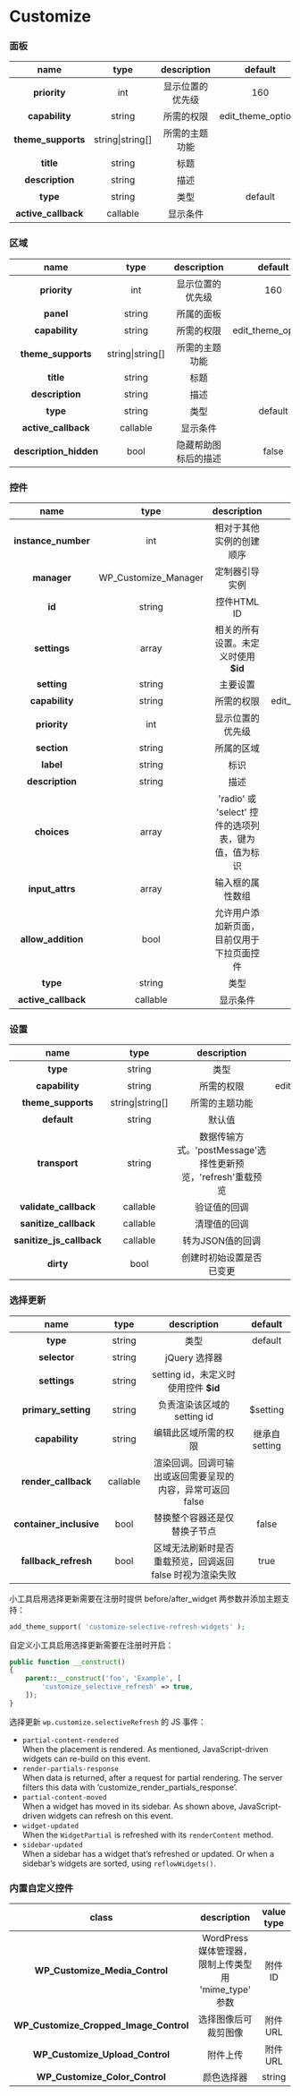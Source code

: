 # Customize

### 面板

|         name         |        type       | description |        default       |
| :------------------: | :---------------: | :---------: | :------------------: |
|     **priority**     |        int        |   显示位置的优先级  |          160         |
|    **capability**    |       string      |    所需的权限    | edit\_theme\_options |
|  **theme\_supports** | string\|string\[] |   所需的主题功能   |                      |
|       **title**      |       string      |      标题     |                      |
|    **description**   |       string      |      描述     |                      |
|       **type**       |       string      |      类型     |        default       |
| **active\_callback** |      callable     |     显示条件    |                      |

### 区域

|           name          |        type       | description |        default       |
| :---------------------: | :---------------: | :---------: | :------------------: |
|       **priority**      |        int        |   显示位置的优先级  |          160         |
|        **panel**        |       string      |    所属的面板    |                      |
|      **capability**     |       string      |    所需的权限    | edit\_theme\_options |
|   **theme\_supports**   | string\|string\[] |   所需的主题功能   |                      |
|        **title**        |       string      |      标题     |                      |
|     **description**     |       string      |      描述     |                      |
|         **type**        |       string      |      类型     |        default       |
|   **active\_callback**  |      callable     |     显示条件    |                      |
| **description\_hidden** |        bool       |  隐藏帮助图标后的描述 |         false        |

### 控件

|         name         |          type          |             description             |        default       |
| :------------------: | :--------------------: | :---------------------------------: | :------------------: |
| **instance\_number** |           int          |             相对于其他实例的创建顺序            |                      |
|      **manager**     | WP\_Customize\_Manager |               定制器引导实例               |                      |
|        **id**        |         string         |              控件HTML ID              |                      |
|     **settings**     |          array         |        相关的所有设置。未定义时使用 **$id**       |                      |
|      **setting**     |         string         |                 主要设置                |        default       |
|    **capability**    |         string         |                所需的权限                | edit\_theme\_options |
|     **priority**     |           int          |               显示位置的优先级              |          160         |
|      **section**     |         string         |                所属的区域                |                      |
|       **label**      |         string         |                  标识                 |                      |
|    **description**   |         string         |                  描述                 |                      |
|      **choices**     |          array         | 'radio' 或 'select' 控件的选项列表，键为值，值为标识 |          \[]         |
|   **input\_attrs**   |          array         |               输入框的属性数组              |          \[]         |
|  **allow\_addition** |          bool          |        允许用户添加新页面，目前仅用于下拉页面控件        |         false        |
|       **type**       |         string         |                  类型                 |         text         |
| **active\_callback** |        callable        |                 显示条件                |                      |

### 设置

|            name            |        type       |                description                |        default       |
| :------------------------: | :---------------: | :---------------------------------------: | :------------------: |
|          **type**          |       string      |                     类型                    |      theme\_mod      |
|       **capability**       |       string      |                   所需的权限                   | edit\_theme\_options |
|     **theme\_supports**    | string\|string\[] |                  所需的主题功能                  |                      |
|         **default**        |       string      |                    默认值                    |          ''          |
|        **transport**       |       string      | 数据传输方式。'postMessage'选择性更新预览，'refresh'重载预览 |        refresh       |
|   **validate\_callback**   |      callable     |                   验证值的回调                  |                      |
|   **sanitize\_callback**   |      callable     |                   清理值的回调                  |                      |
| **sanitize\_js\_callback** |      callable     |                 转为JSON值的回调                |                      |
|          **dirty**         |        bool       |                创建时初始设置是否已变更               |         false        |

### 选择更新

|           name           |   type   |            description           |   default   |
| :----------------------: | :------: | :------------------------------: | :---------: |
|         **type**         |  string  |                类型                |   default   |
|       **selector**       |  string  |            jQuery 选择器            |             |
|       **settings**       |  string  |    setting id，未定义时使用控件 **$id**   |             |
|   **primary\_setting**   |  string  |        负责渲染该区域的setting id        |   $setting  |
|      **capability**      |  string  |            编辑此区域所需的权限            | 继承自 setting |
|   **render\_callback**   | callable | 渲染回调。回调可输出或返回需要呈现的内容，异常可返回 false |             |
| **container\_inclusive** |   bool   |          替换整个容器还是仅替换子节点          |    false    |
|   **fallback\_refresh**  |   bool   | 区域无法刷新时是否重载预览，回调返回 false 时视为渲染失败 |     true    |

小工具启用选择更新需要在注册时提供 before/after\_widget 两参数并添加主题支持：

```php
add_theme_support( 'customize-selective-refresh-widgets' );
```

自定义小工具启用选择更新需要在注册时开启：

```php
public function __construct()
{
    parent::__construct('foo', 'Example', [
        'customize_selective_refresh' => true,
    ]);
}
```

选择更新 `wp.customize.selectiveRefresh` 的 JS 事件：

* `partial-content-rendered`\
  When the placement is rendered. As mentioned, JavaScript-driven widgets can re-build on this event.
* `render-partials-response`\
  When data is returned, after a request for partial rendering. The server filters this data with ‘customize\_render\_partials\_response’.
* `partial-content-moved`\
  When a widget has moved in its sidebar. As shown above, JavaScript-driven widgets can refresh on this event.
* `widget-updated`\
  When the `WidgetPartial` is refreshed with its `renderContent` method.
* `sidebar-updated`\
  When a sidebar has a widget that’s refreshed or updated. Or when a sidebar’s widgets are sorted, using `reflowWidgets()`.

### 内置自定义控件

|                    class                   |               description               | value type |
| :----------------------------------------: | :-------------------------------------: | :--------: |
|      **WP\_Customize\_Media\_Control**     | WordPress 媒体管理器，限制上传类型用 'mime\_type' 参数 |    附件 ID   |
| **WP\_Customize\_Cropped\_Image\_Control** |                选择图像后可裁剪图像               |   附件 URL   |
|     **WP\_Customize\_Upload\_Control**     |                   附件上传                  |   附件 URL   |
|      **WP\_Customize\_Color\_Control**     |                  颜色选择器                  |   string   |

